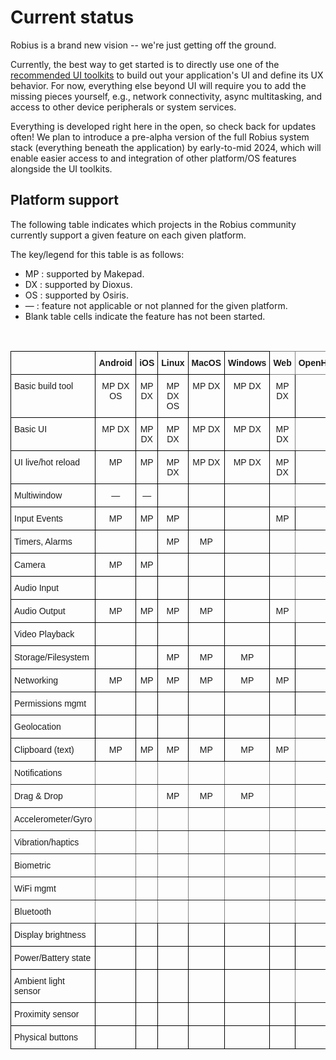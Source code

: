 # Current status
Robius is a brand new vision -- we're just getting off the ground.

Currently, the best way to get started is to directly use one of the [recommended UI toolkits](#key-community-members) to build out your application's UI and define its UX behavior.
For now, everything else beyond UI will require you to add the missing pieces yourself, e.g., network connectivity, async multitasking, and access to other device peripherals or system services. 

Everything is developed right here in the open, so check back for updates often!
We plan to introduce a pre-alpha version of the full Robius system stack (everything beneath the application) by early-to-mid 2024, which will enable easier access to and integration of other platform/OS features alongside the UI toolkits.


## Platform support

The following table indicates which projects in the Robius community currently support a given feature on each given platform.

The key/legend for this table is as follows:
* MP : supported by Makepad.
* DX : supported by Dioxus.
* OS : supported by Osiris.
* —  : feature not applicable or not planned for the given platform.
* Blank table cells indicate the feature has not been started.

<!-- cspell:disable -->
<div>
<br>
<style type="text/css">
.tg  {border-collapse:collapse;border-spacing:0;}
.tg td{border-color:black;border-style:solid;border-width:1px;font-family:Arial, sans-serif;font-size:14px;
  overflow:hidden;padding:10px 5px;word-break:normal;}
.tg th{border-color:black;border-style:solid;border-width:1px;font-family:Arial, sans-serif;font-size:14px;
  font-weight:normal;overflow:hidden;padding:10px 5px;word-break:normal;}
.tg .tg-1wig{font-weight:bold;text-align:left;vertical-align:top}
.tg .tg-baqh{text-align:center;vertical-align:top}
.tg .tg-c3ow{border-color:inherit;text-align:center;vertical-align:top}
.tg .tg-amwm{font-weight:bold;text-align:center;vertical-align:top}
.tg .tg-7btt{border-color:inherit;font-weight:bold;text-align:center;vertical-align:top}
.tg .tg-0lax{text-align:left;vertical-align:top}
.tg .tg-0pky{border-color:inherit;text-align:left;vertical-align:top}
</style>
<table class="tg">
<thead>
  <tr>
    <th class="tg-1wig"></th>
    <th class="tg-amwm">Android</th>
    <th class="tg-amwm">iOS</th>
    <th class="tg-amwm">Linux</th>
    <th class="tg-amwm">MacOS</th>
    <th class="tg-amwm">Windows</th>
    <th class="tg-7btt">Web</th>
    <th class="tg-7btt">OpenHarmony</th>
  </tr>
</thead>
<tbody>
  <tr>
    <td class="tg-0lax">Basic build tool</td>
    <td class="tg-baqh">MP DX OS</td>
    <td class="tg-baqh">MP DX</td>
    <td class="tg-baqh">MP DX OS</td>
    <td class="tg-baqh">MP DX</td>
    <td class="tg-baqh">MP DX</td>
    <td class="tg-baqh">MP DX</td>
    <td class="tg-baqh"></td>
  </tr>
  <tr>
    <td class="tg-0lax">Basic UI</td>
    <td class="tg-baqh">MP DX</td>
    <td class="tg-baqh">MP DX</td>
    <td class="tg-baqh">MP DX</td>
    <td class="tg-baqh">MP DX</td>
    <td class="tg-baqh">MP DX</td>
    <td class="tg-c3ow">MP DX</td>
    <td class="tg-c3ow"></td>
  </tr>
  <tr>
    <td class="tg-0lax">UI live/hot reload</td>
    <td class="tg-baqh">MP</td>
    <td class="tg-baqh">MP</td>
    <td class="tg-baqh">MP DX</td>
    <td class="tg-baqh">MP DX</td>
    <td class="tg-baqh">MP DX</td>
    <td class="tg-baqh">MP DX</td>
    <td class="tg-baqh"></td>
  </tr>
  <tr>
    <td class="tg-0lax">Multiwindow</td>
    <td class="tg-baqh">—</td>
    <td class="tg-baqh">—</td>
    <td class="tg-baqh"></td>
    <td class="tg-baqh"></td>
    <td class="tg-baqh"></td>
    <td class="tg-c3ow"></td>
    <td class="tg-c3ow"></td>
  </tr>
  <tr>
    <td class="tg-0lax">Input Events</td>
    <td class="tg-baqh">MP</td>
    <td class="tg-baqh">MP</td>
    <td class="tg-baqh">MP</td>
    <td class="tg-baqh"></td>
    <td class="tg-baqh"></td>
    <td class="tg-baqh">MP</td>
    <td class="tg-baqh"></td>
  </tr>
  <tr>
    <td class="tg-0lax">Timers, Alarms</td>
    <td class="tg-baqh"></td>
    <td class="tg-baqh"></td>
    <td class="tg-baqh">MP</td>
    <td class="tg-baqh">MP</td>
    <td class="tg-baqh"></td>
    <td class="tg-c3ow"></td>
    <td class="tg-c3ow"></td>
  </tr>
  <tr>
    <td class="tg-0lax">Camera</td>
    <td class="tg-baqh">MP</td>
    <td class="tg-baqh">MP</td>
    <td class="tg-baqh"></td>
    <td class="tg-baqh"></td>
    <td class="tg-baqh"></td>
    <td class="tg-c3ow"></td>
    <td class="tg-c3ow"></td>
  </tr>
  <tr>
    <td class="tg-0lax">Audio Input</td>
    <td class="tg-baqh"></td>
    <td class="tg-baqh"></td>
    <td class="tg-baqh"></td>
    <td class="tg-baqh"></td>
    <td class="tg-baqh"></td>
    <td class="tg-c3ow"></td>
    <td class="tg-c3ow"></td>
  </tr>
  <tr>
    <td class="tg-0lax">Audio Output</td>
    <td class="tg-baqh">MP</td>
    <td class="tg-baqh">MP</td>
    <td class="tg-baqh">MP</td>
    <td class="tg-baqh">MP</td>
    <td class="tg-baqh"></td>
    <td class="tg-c3ow">MP</td>
    <td class="tg-c3ow"></td>
  </tr>
  <tr>
    <td class="tg-0lax">Video Playback</td>
    <td class="tg-baqh"></td>
    <td class="tg-baqh"></td>
    <td class="tg-baqh"></td>
    <td class="tg-baqh"></td>
    <td class="tg-baqh"></td>
    <td class="tg-baqh"></td>
    <td class="tg-baqh"></td>
  </tr>
  <tr>
    <td class="tg-0lax">Storage/Filesystem</td>
    <td class="tg-baqh"></td>
    <td class="tg-baqh"></td>
    <td class="tg-baqh">MP</td>
    <td class="tg-baqh">MP</td>
    <td class="tg-baqh">MP</td>
    <td class="tg-baqh"></td>
    <td class="tg-baqh"></td>
  </tr>
  <tr>
    <td class="tg-0lax">Networking</td>
    <td class="tg-baqh">MP</td>
    <td class="tg-baqh">MP</td>
    <td class="tg-baqh">MP</td>
    <td class="tg-baqh">MP</td>
    <td class="tg-baqh">MP</td>
    <td class="tg-baqh">MP</td>
    <td class="tg-baqh"></td>
  </tr>
  <tr>
    <td class="tg-0lax">Permissions mgmt</td>
    <td class="tg-baqh"></td>
    <td class="tg-baqh"></td>
    <td class="tg-baqh"></td>
    <td class="tg-baqh"></td>
    <td class="tg-baqh"></td>
    <td class="tg-baqh"></td>
    <td class="tg-baqh"></td>
  </tr>
  <tr>
    <td class="tg-0lax">Geolocation</td>
    <td class="tg-baqh"></td>
    <td class="tg-baqh"></td>
    <td class="tg-baqh"></td>
    <td class="tg-baqh"></td>
    <td class="tg-baqh"></td>
    <td class="tg-c3ow"></td>
    <td class="tg-c3ow"></td>
  </tr>
  <tr>
    <td class="tg-0lax">Clipboard (text)<br></td>
    <td class="tg-baqh">MP</td>
    <td class="tg-baqh">MP</td>
    <td class="tg-baqh">MP</td>
    <td class="tg-baqh">MP</td>
    <td class="tg-baqh">MP</td>
    <td class="tg-c3ow">MP</td>
    <td class="tg-c3ow"></td>
  </tr>
  <tr>
    <td class="tg-0pky">Notifications</td>
    <td class="tg-c3ow"></td>
    <td class="tg-c3ow"></td>
    <td class="tg-c3ow"></td>
    <td class="tg-c3ow"></td>
    <td class="tg-c3ow"></td>
    <td class="tg-c3ow"></td>
    <td class="tg-c3ow"></td>
  </tr>
  <tr>
    <td class="tg-0pky">Drag &amp; Drop</td>
    <td class="tg-c3ow"></td>
    <td class="tg-c3ow"></td>
    <td class="tg-c3ow">MP</td>
    <td class="tg-c3ow">MP</td>
    <td class="tg-c3ow">MP</td>
    <td class="tg-c3ow"></td>
    <td class="tg-c3ow"></td>
  </tr>
  <tr>
    <td class="tg-0pky">Accelerometer/Gyro</td>
    <td class="tg-c3ow"></td>
    <td class="tg-c3ow"></td>
    <td class="tg-c3ow"></td>
    <td class="tg-c3ow"></td>
    <td class="tg-0pky"></td>
    <td class="tg-c3ow"></td>
    <td class="tg-c3ow"></td>
  </tr>
  <tr>
    <td class="tg-0pky">Vibration/haptics</td>
    <td class="tg-c3ow"></td>
    <td class="tg-c3ow"></td>
    <td class="tg-c3ow"></td>
    <td class="tg-c3ow"></td>
    <td class="tg-0pky"></td>
    <td class="tg-c3ow"></td>
    <td class="tg-c3ow"></td>
  </tr>
  <tr>
    <td class="tg-0pky">Biometric</td>
    <td class="tg-c3ow"></td>
    <td class="tg-c3ow"></td>
    <td class="tg-c3ow"></td>
    <td class="tg-c3ow"></td>
    <td class="tg-0pky"></td>
    <td class="tg-c3ow"></td>
    <td class="tg-c3ow"></td>
  </tr>
  <tr>
    <td class="tg-0pky">WiFi mgmt</td>
    <td class="tg-c3ow"></td>
    <td class="tg-c3ow"></td>
    <td class="tg-c3ow"></td>
    <td class="tg-c3ow"></td>
    <td class="tg-0pky"></td>
    <td class="tg-c3ow"></td>
    <td class="tg-c3ow"></td>
  </tr>
  <tr>
    <td class="tg-0pky">Bluetooth</td>
    <td class="tg-c3ow"></td>
    <td class="tg-c3ow"></td>
    <td class="tg-c3ow"></td>
    <td class="tg-c3ow"></td>
    <td class="tg-0pky"></td>
    <td class="tg-c3ow"></td>
    <td class="tg-c3ow"></td>
  </tr>
  <tr>
    <td class="tg-0lax">Display brightness</td>
    <td class="tg-baqh"></td>
    <td class="tg-baqh"></td>
    <td class="tg-baqh"></td>
    <td class="tg-baqh"></td>
    <td class="tg-0lax"></td>
    <td class="tg-baqh"></td>
    <td class="tg-baqh"></td>
  </tr>
  <tr>
    <td class="tg-0lax">Power/Battery state</td>
    <td class="tg-baqh"></td>
    <td class="tg-baqh"></td>
    <td class="tg-baqh"></td>
    <td class="tg-baqh"></td>
    <td class="tg-0lax"></td>
    <td class="tg-baqh"></td>
    <td class="tg-baqh"></td>
  </tr>
  <tr>
    <td class="tg-0lax">Ambient light sensor</td>
    <td class="tg-baqh"></td>
    <td class="tg-baqh"></td>
    <td class="tg-baqh"></td>
    <td class="tg-baqh"></td>
    <td class="tg-0lax"></td>
    <td class="tg-c3ow"></td>
    <td class="tg-c3ow"></td>
  </tr>
  <tr>
    <td class="tg-0lax">Proximity sensor</td>
    <td class="tg-baqh"></td>
    <td class="tg-baqh"></td>
    <td class="tg-baqh"></td>
    <td class="tg-baqh"></td>
    <td class="tg-0lax"></td>
    <td class="tg-baqh"></td>
    <td class="tg-baqh"></td>
  </tr>
  <tr>
    <td class="tg-0lax">Physical buttons</td>
    <td class="tg-baqh"></td>
    <td class="tg-baqh"></td>
    <td class="tg-baqh"></td>
    <td class="tg-baqh"></td>
    <td class="tg-0lax"></td>
    <td class="tg-baqh"></td>
    <td class="tg-baqh"></td>
  </tr>
</tbody>
</table>
</div>
<!-- cspell:enable -->

